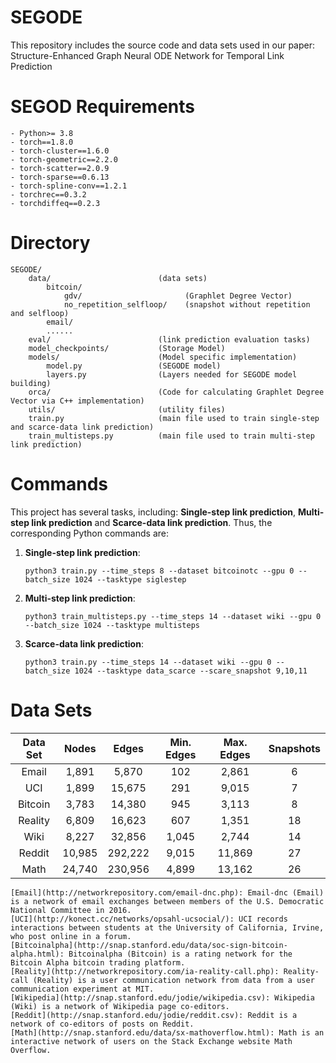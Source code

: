 # SEGODE
This repository includes the source code and data sets used in our paper: 
Structure-Enhanced Graph Neural ODE Network for Temporal Link Prediction

# SEGOD Requirements
    - Python>= 3.8
    - torch==1.8.0
    - torch-cluster==1.6.0
    - torch-geometric==2.2.0
    - torch-scatter==2.0.9
    - torch-sparse==0.6.13
    - torch-spline-conv==1.2.1
    - torchrec==0.3.2
    - torchdiffeq==0.2.3
   
# Directory
    
    SEGODE/    
        data/                        (data sets)  
            bitcoin/  
                gdv/                       (Graphlet Degree Vector)  
                no_repetition_selfloop/    (snapshot without repetition and selfloop)    
            email/
            ......
        eval/                        (link prediction evaluation tasks)  
        model_checkpoints/           (Storage Model) 
        models/                      (Model specific implementation)
            model.py                 (SEGODE model) 
            layers.py                (Layers needed for SEGODE model building)
        orca/                        (Code for calculating Graphlet Degree Vector via C++ implementation)
        utils/                       (utility files)
        train.py                     (main file used to train single-step and scarce-data link prediction)  
        train_multisteps.py          (main file used to train multi-step link prediction)

# Commands
This project has several tasks, including: **Single-step link prediction**, **Multi-step link prediction** and **Scarce-data link prediction**. Thus, the corresponding Python commands are:
1. **Single-step link prediction**: 

       python3 train.py --time_steps 8 --dataset bitcoinotc --gpu 0 --batch_size 1024 --tasktype siglestep

2. **Multi-step link prediction**: 

       python3 train_multisteps.py --time_steps 14 --dataset wiki --gpu 0 --batch_size 1024 --tasktype multisteps
       
3. **Scarce-data link prediction**: 

       python3 train.py --time_steps 14 --dataset wiki --gpu 0 --batch_size 1024 --tasktype data_scarce --scare_snapshot 9,10,11
       
# Data Sets
| **Data Set** | **Nodes** | **Edges** | **Min. Edges** | **Max. Edges** |**Snapshots**|
|:----:|:----:| :----: | :----: |:----: |:----: |
| Email | 1,891 | 5,870 | 102 | 2,861 | 6 |
| UCI  | 1,899 | 15,675 | 291 | 9,015 | 7 |
| Bitcoin | 3,783 | 14,380 | 945 | 3,113 | 8 |
| Reality | 6,809 | 16,623 | 607 | 1,351 | 18 |
| Wiki | 8,227 | 32,856 | 1,045 | 2,744 | 14|
| Reddit | 10,985 | 292,222 | 9,015 | 11,869 | 27 |
| Math | 24,740 | 230,956 | 4,899 | 13,162 | 26 | 

    [Email](http://networkrepository.com/email-dnc.php): Email-dnc (Email) is a network of email exchanges between members of the U.S. Democratic National Committee in 2016.
    [UCI](http://konect.cc/networks/opsahl-ucsocial/): UCI records interactions between students at the University of California, Irvine, who post online in a forum.
    [Bitcoinalpha](http://snap.stanford.edu/data/soc-sign-bitcoin-alpha.html): Bitcoinalpha (Bitcoin) is a rating network for the Bitcoin Alpha bitcoin trading platform.
    [Reality](http://networkrepository.com/ia-reality-call.php): Reality-call (Reality) is a user communication network from data from a user communication experiment at MIT.
    [Wikipedia](http://snap.stanford.edu/jodie/wikipedia.csv): Wikipedia (Wiki) is a network of Wikipedia page co-editors.
    [Reddit](http://snap.stanford.edu/jodie/reddit.csv): Reddit is a network of co-editors of posts on Reddit.
    [Math](http://snap.stanford.edu/data/sx-mathoverflow.html): Math is an interactive network of users on the Stack Exchange website Math Overflow.
